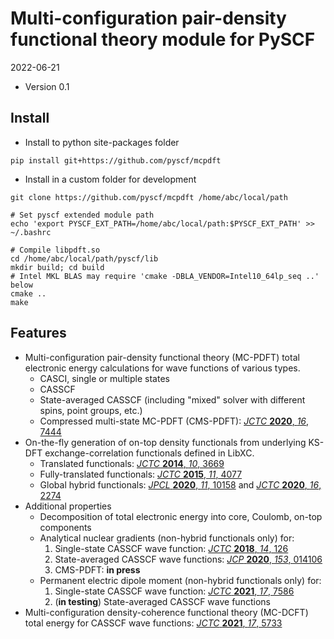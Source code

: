 Multi-configuration pair-density functional theory module for PySCF
=========================

2022-06-21

* Version 0.1

Install
-------
* Install to python site-packages folder
```
pip install git+https://github.com/pyscf/mcpdft
```

* Install in a custom folder for development
```
git clone https://github.com/pyscf/mcpdft /home/abc/local/path

# Set pyscf extended module path
echo 'export PYSCF_EXT_PATH=/home/abc/local/path:$PYSCF_EXT_PATH' >> ~/.bashrc

# Compile libpdft.so
cd /home/abc/local/path/pyscf/lib
mkdir build; cd build
# Intel MKL BLAS may require 'cmake -DBLA_VENDOR=Intel10_64lp_seq ..' below
cmake ..
make
```

Features
-------
* Multi-configuration pair-density functional theory (MC-PDFT) total electronic energy calculations for wave functions of various types.
    - CASCI, single or multiple states
    - CASSCF
    - State-averaged CASSCF (including "mixed" solver with different spins, point groups, etc.)
    - Compressed multi-state MC-PDFT (CMS-PDFT): [*JCTC* **2020**, *16*, 7444](http://dx.doi.org/10.1021/acs.jctc.0c00908)
* On-the-fly generation of on-top density functionals from underlying KS-DFT exchange-correlation functionals defined in LibXC.
    - Translated functionals: [*JCTC* **2014**, *10*, 3669](http://dx.doi.org/10.1021/ct500483t)
    - Fully-translated functionals: [*JCTC* **2015**, *11*, 4077](http://dx.doi.org/10.1021/acs.jctc.5b00609)
    - Global hybrid functionals: [*JPCL* **2020**, *11*, 10158](http://dx.doi.org/10.1021/acs.jpclett.0c02956)
and [*JCTC* **2020**, *16*, 2274](http://dx.doi.org/10.1021/acs.jctc.9b01178)
* Additional properties
    - Decomposition of total electronic energy into core, Coulomb, on-top components
    - Analytical nuclear gradients (non-hybrid functionals only) for:
        1. Single-state CASSCF wave function: [*JCTC* **2018**, *14*, 126](http://dx.doi.org/10.1021/acs.jctc.7b00967)
        2. State-averaged CASSCF wave functions: [*JCP* **2020**, *153*, 014106](http://dx.doi.org/10.1063/5.0007040)
        3. CMS-PDFT: **in press**
    - Permanent electric dipole moment (non-hybrid functionals only) for:
        1. Single-state CASSCF wave function: [*JCTC* **2021**, *17*, 7586](http://dx.doi.org/10.1021/acs.jctc.1c00915)
        2. (**in testing**) State-averaged CASSCF wave functions
* Multi-configuration density-coherence functional theory (MC-DCFT)
total energy for CASSCF wave functions: [*JCTC* **2021**, *17*, 5733](http://dx.doi.org/10.1021/acs.jctc.1c00679)
